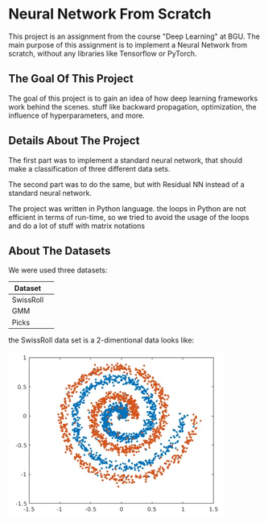 
# Neural Network From Scratch

This project is an assignment from the course "Deep Learning" at BGU. The main purpose of this assignment is to implement a Neural Network from scratch, without any libraries like Tensorflow or PyTorch.

## The Goal Of This Project
The goal of this project is to gain an idea of how deep learning frameworks work behind the scenes. stuff like backward propagation, optimization, the influence of hyperparameters, and more.

## Details About The Project
The first part was to implement a standard neural network, that should make a classification of three different data sets.

The second part was to do the same, but with Residual NN instead of a standard neural network.

The project was written in Python language. the loops in Python are not efficient in terms of run-time, so we tried to avoid the usage of the loops and do a lot of stuff with matrix notations

## About The Datasets

We were used three datasets:

| Dataset            |                                                             |
| ----------------- |------------------------------------ |
|  SwissRoll | 
 |  GMM | 
 |  Picks | 
 
the SwissRoll data set is a 2-dimentional data looks like:

![SwissRollData](SwissRollData.jpg)
